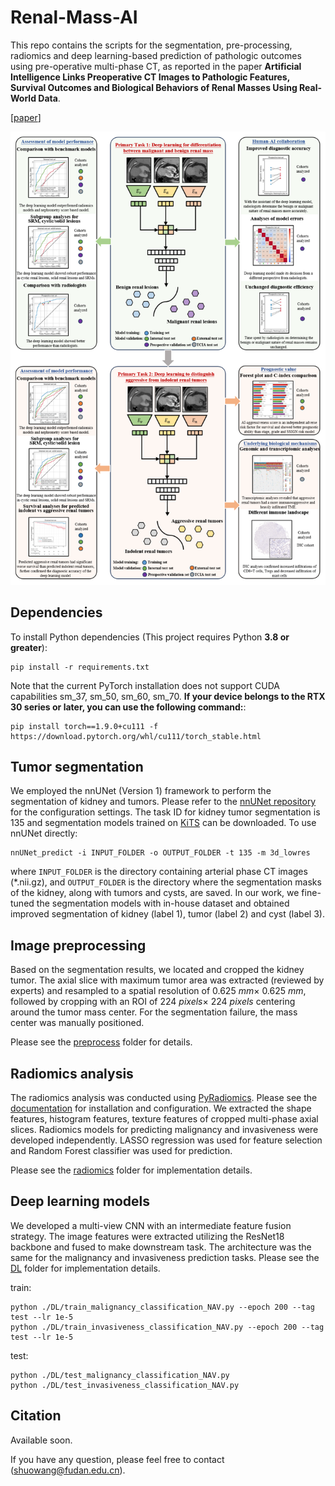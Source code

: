 # Renal-Mass-AI
This repo contains the scripts for the segmentation, pre-processing, radiomics and deep learning-based prediction of pathologic outcomes using pre-operative multi-phase CT, as reported in the paper **Artificial Intelligence Links Preoperative CT Images to Pathologic Features, Survival Outcomes and Biological Behaviors of Renal Masses Using Real-World Data**.

[[paper]()]

<img width="800" alt="image" src="./assets/design.png">

## Dependencies
To install Python dependencies (This project requires Python **3.8 or greater**):
```
pip install -r requirements.txt
```
Note that the current PyTorch installation does not support CUDA capabilities sm_37, sm_50, sm_60, sm_70. **If your device belongs to the RTX 30 series or later, you can use the following command:**:  
 ```
 pip install torch==1.9.0+cu111 -f  https://download.pytorch.org/whl/cu111/torch_stable.html
 ```

## Tumor segmentation
We employed the nnUNet (Version 1) framework to perform the segmentation of kidney and tumors. Please refer to the [nnUNet repository](https://github.com/MIC-DKFZ/nnUNet/tree/nnunetv1) for the configuration settings. The task ID for kidney tumor segmentation is 135 and segmentation models trained on [KiTS](https://kits19.grand-challenge.org/data/) can be downloaded. To use nnUNet directly:

```
nnUNet_predict -i INPUT_FOLDER -o OUTPUT_FOLDER -t 135 -m 3d_lowres
```
where `INPUT_FOLDER` is the directory containing arterial phase CT images (*.nii.gz), and `OUTPUT_FOLDER` is the directory where the segmentation masks of the kidney, along with tumors and cysts, are saved. In our work, we fine-tuned the segmentation models with in-house dataset and obtained improved segmentation of kidney (label 1), tumor (label 2) and cyst (label 3).  

## Image preprocessing
Based on the segmentation results, we located and cropped the kidney tumor. The axial slice with maximum tumor area was extracted (reviewed by experts) and resampled to a spatial resolution of $0.625\ mm \times\ 0.625\ mm$, followed by cropping with an ROI of $224\ pixels \times\ 224\ pixels$ centering around the tumor mass center. For the segmentation failure, the mass center was manually positioned. 

Please see the [preprocess](./preprocess) folder for details. 


## Radiomics analysis
The radiomics analysis was conducted using [PyRadiomics](https://github.com/AIM-Harvard/pyradiomics). Please see the [documentation](https://pyradiomics.readthedocs.io/en/latest/installation.html) for installation and configuration. 
We extracted the shape features, histogram features, texture features of cropped multi-phase axial slices. Radiomics models for predicting malignancy and invasiveness were developed independently. LASSO regression was used for feature selection and Random Forest classifier was used for prediction. 

Please see the [radiomics](./radiomics) folder for implementation details. 

## Deep learning models
We developed a multi-view CNN with an intermediate feature fusion strategy. The image features were extracted utilizing the ResNet18 backbone and fused to make downstream task. The architecture was the same for the malignancy and invasiveness prediction tasks. 
Please see the [DL](./DL) folder for implementation details. 

train:
```
python ./DL/train_malignancy_classification_NAV.py --epoch 200 --tag test --lr 1e-5
python ./DL/train_invasiveness_classification_NAV.py --epoch 200 --tag test --lr 1e-5
```

test:
```
python ./DL/test_malignancy_classification_NAV.py
python ./DL/test_invasiveness_classification_NAV.py
```

## Citation
Available soon.

If you have any question, please feel free to contact (shuowang@fudan.edu.cn).


